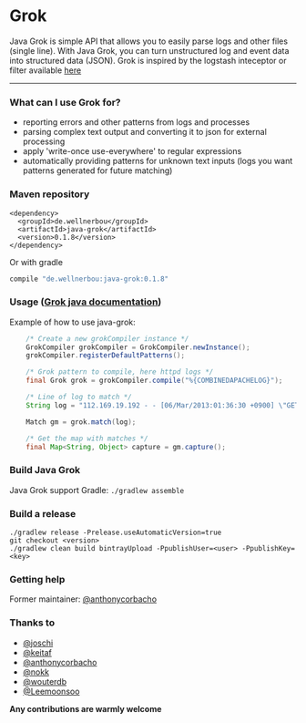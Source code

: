 # Grok

Java Grok is simple API that allows you to easily parse logs and other files (single line). With Java Grok, you can turn unstructured log and event data into structured data (JSON).
Grok is inspired by the logstash inteceptor or filter available [here](http://logstash.net/docs/1.4.1/filters/grok)

-----------------------

### What can I use Grok for?

* reporting errors and other patterns from logs and processes
* parsing complex text output and converting it to json for external processing
* apply 'write-once use-everywhere' to regular expressions
* automatically providing patterns for unknown text inputs (logs you want patterns generated for future matching)

### Maven repository

```maven
<dependency>
  <groupId>de.wellnerbou</groupId>
  <artifactId>java-grok</artifactId>
  <version>0.1.8</version>
</dependency>
```

Or with gradle

```gradle
compile "de.wellnerbou:java-grok:0.1.8"
```

### Usage ([Grok java documentation](http://grok.nflabs.com/javadoc))
Example of how to use java-grok:

```java
    /* Create a new grokCompiler instance */
    GrokCompiler grokCompiler = GrokCompiler.newInstance();
    grokCompiler.registerDefaultPatterns();

    /* Grok pattern to compile, here httpd logs */
    final Grok grok = grokCompiler.compile("%{COMBINEDAPACHELOG}");

    /* Line of log to match */
    String log = "112.169.19.192 - - [06/Mar/2013:01:36:30 +0900] \"GET / HTTP/1.1\" 200 44346 \"-\" \"Mozilla/5.0 (Macintosh; Intel Mac OS X 10_8_2) AppleWebKit/537.22 (KHTML, like Gecko) Chrome/25.0.1364.152 Safari/537.22\"";

    Match gm = grok.match(log);

    /* Get the map with matches */
    final Map<String, Object> capture = gm.capture();
```

### Build Java Grok

Java Grok support Gradle: `./gradlew assemble`

### Build a release

```
./gradlew release -Prelease.useAutomaticVersion=true
git checkout <version>
./gradlew clean build bintrayUpload -PpublishUser=<user> -PpublishKey=<key>
```

### Getting help

Former maintainer: [@anthonycorbacho](https://github.com/anthonycorbacho)

### Thanks to
 * [@joschi](https://github.com/joschi)
 * [@keitaf](https://github.com/keitaf)
 * [@anthonycorbacho](https://github.com/anthonycorbacho)
 * [@nokk](https://github.com/nokk)
 * [@wouterdb](https://github.com/wouterdb)
 * [@Leemoonsoo](https://github.com/Leemoonsoo)

**Any contributions are warmly welcome**
